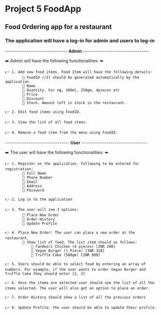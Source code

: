# Project 5 FoodApp

## Food Ordering app for a restaurant

### The application will have a log-in for admin and users to log-in

-------------------------------- **Admin** ----------------------------------

:arrow_right: Admin will have the following functionalities: ⬅️

    👉 1. Add new food items. Food Item will have the following details:
            🔴 FoodID //It should be generated automatically by the application.
            🔴 Name
            🔴 Quantity. For eg, 100ml, 250gm, 4pieces etc
            🔴 Price
            🔴 Discount
            🔴 Stock. Amount left in stock in the restaurant.

    👉 2. Edit food items using FoodID.

    👉 3. View the list of all food items.

    👉 4. Remove a food item from the menu using FoodID.

--------------------------------- **User** ----------------------------------

➡️ The user will have the following functionalities: ⬅️

    👉 1. Register on the application. Following to be entered for registration:
            🔴 Full Name
            🔴 Phone Number
            🔴 Email
            🔴 Address
            🔴 Password

    👉 2. Log in to the application

    👉 3. The user will see 3 options:
            🔴 Place New Order
            🔴 Order History
            🔴 Update Profile

    👉 4. Place New Order: The user can place a new order at the restaurant.
            🔵 Show list of food. The list item should as follows:
                🔴 Tandoori Chicken (4 pieces) [INR 240]
                🔴 Vegan Burger (1 Piece) [INR 320]
                🔴 Truffle Cake (500gm) [INR 900]
    
    👉 5. Users should be able to select food by entering an array of numbers. For example, if the user wants to order Vegan Burger and Truffle Cake they should enter [2, 3]

    👉 6. Once the items are selected user should see the list of all the items selected. The user will also get an option to place an order.

    👉 7. Order History should show a list of all the previous orders

    👉 8. Update Profile: the user should be able to update their profile.
